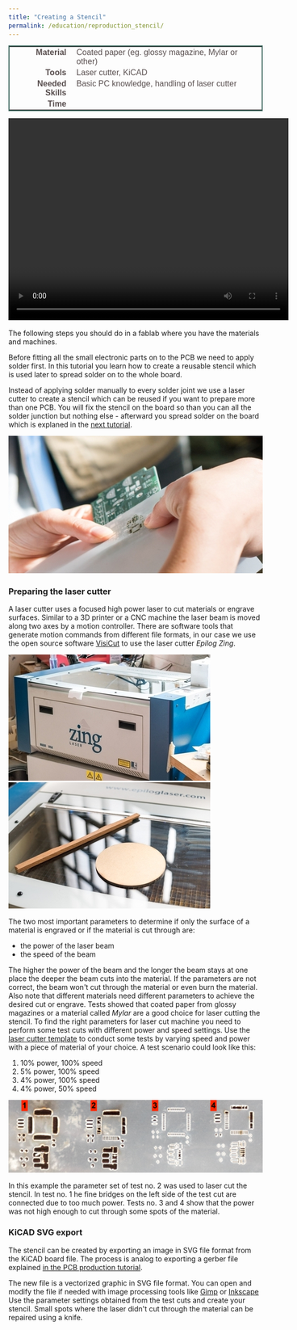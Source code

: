 ```yaml
---
title: "Creating a Stencil"
permalink: /education/reproduction_stencil/
---
```


<style type="text/css">
.tg  {border-collapse:collapse;border-spacing:5;border-color:#416960;border-width:2px; border-style:solid;}
.tg td{font-family:Arial, sans-serif;font-size:16px;padding:2px 10px;border-style:solid;border-width:0px;overflow:hidden;word-break:normal;border-color:#bbb;color:#594F4F;}
.tg .tg-rmb8{font-weight:bold;vertical-align:top; text-align:right;}
.tg .tg-rmb9{vertical-align:top}
.tg .tg-yw4l{font-weight:bold;vertical-align:top; text-align:right;}
.tg .tg-yw42{vertical-align:top}
</style>

<table class="tg">
  <tr>
    <td class="tg-yw4l">Material</td>
    <td class="tg-yw42">Coated paper (eg. glossy magazine, Mylar or other)</td>
  </tr>
  <tr>
    <td class="tg-rmb8">Tools</td>
    <td class="tg-rmb9">Laser cutter, KiCAD</td>
  </tr>
  <tr>
    <td class="tg-yw4l">Needed Skills<br></td>
    <td class="tg-yw42">Basic PC knowledge, handling of laser cutter</td>
  </tr>
  <tr>
    <td class="tg-rmb8">Time</td>
    <td class="tg-rmb9"circa 60 minutes</td>
  </tr>
</table>

<video width="555" height="400" align="center" controls>
  <source src="/media_files/videos/Stencil.mp4" type="video/mp4">
    Your browser does not support the video tag.
</video>

The following steps you should do in a fablab where you have the materials and machines.

Before fitting all the small electronic parts on to the PCB we need to apply solder first. In this tutorial you learn how to create a reusable stencil which is used later to spread solder on to the whole board.

Instead of applying solder manually to every solder joint we use a laser cutter to create a stencil which can be reused if you want to prepare more than one PCB. You will fix the stencil on the board so than you can all the solder junction but nothing else - afterward you spread solder on the board which is explaned in the [next tutorial](/solarbox/smt_soldering).

![fitting the stencil onto the PCB](/media_files/stencil_fit.jpg)

### Preparing the laser cutter

A laser cutter uses a focused high power laser to cut materials or engrave surfaces. Similar to a 3D printer or a CNC machine the laser beam is moved along two axes by a motion controller. There are software tools that generate motion commands from different file formats, in our case we use the open source software [VisiCut](http://hci.rwth-aachen.de/visicut-download) to use the laser cutter *Epilog Zing*.

![Epilog Zing laser cutter](/media_files/epilog_zing.jpg) ![Epilog Zing laser cutter with materials](/media_files/laser_cutter_with_materials.jpg)

The two most important parameters to determine if only the surface of a material is engraved or if the material is cut through are:
- the power of the laser beam
- the speed of the beam

The higher the power of the beam and the longer the beam stays at one place the deeper the beam cuts into the material. If the parameters are not correct, the beam won't cut through the material or even burn the material. Also note that different materials need different parameters to achieve the desired cut or engrave. Tests showed that coated paper from glossy magazines or a material called *Mylar* are a good choice for laser cutting the stencil. To find the right parameters for laser cut machine you need to perform some test cuts with different power and speed settings. Use the [laser cutter template](/media_files/lasercut_test.svg) to conduct some tests by varying speed and power with a piece of material of your choice. A test scenario could look like this:

1. 10% power, 100% speed
2. 5% power, 100% speed
3. 4% power, 100% speed
4. 4% power, 50% speed

![laser cutting test with different parameters](/media_files/reproduction_3e_test_cuts.png)

In this example the parameter set of test no. 2 was used to laser cut the stencil. In test no. 1 he fine bridges on the left side of the test cut are connected due to too much power. Tests no. 3 and 4 show that the power was not high enough to cut through some spots of the material.

### KiCAD SVG export

The stencil can be created by exporting an image in SVG file format from the KiCAD board file. The process is analog to exporting a gerber file explained [in the PCB production tutorial](pcb_production.md).

<!--
`Hier noch Klick-Video und/oder Beschreibung für SVG export!`
-->

The new file is a vectorized graphic in SVG file format. You can open and modify the file if needed with image processing tools like [Gimp](https://www.gimp.org) or [Inkscape](https) Use the parameter settings obtained from the test cuts and create your stencil. Small spots where the laser didn't cut through the material can be repaired using a knife.

<!--![Finished stencil](/media_files/stencil_finished.jpg)-->
